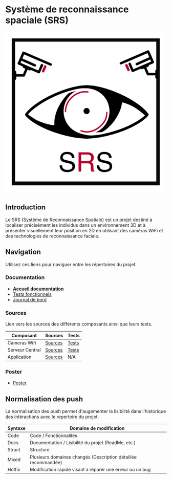 # Système de reconnaissance spaciale (SRS)

![Logo](./docs/ressources/images/logo.png)

## Introduction
Le SRS (Système de Reconnaissance Spatiale) est un projet destiné à localiser précisément les individus dans un environnement 3D et à présenter visuellement leur position en 2D en utilisant des caméras WiFi et des technologies de reconnaissance faciale.

## Navigation

Utilisez ces liens pour naviguer entre les répertoires du projet.

### Documentation
- [**Accueil documentation**](./docs/index.md)  
- [Tests fonctionnels](./docs/tests-fonctionnels.md)  
- [Journal de bord](./docs/jdb.md)  

### Sources
Lien vers les sources des différents composants ainsi que leurs tests.

| Composant        | Sources                                    | Tests                                |
|------------------|--------------------------------------------|--------------------------------------|
| Cameras Wifi     | [Sources](./src/cameras_wifi/src/)        | [Tests](./src/cameras_wifi/tests/)  |
| Serveur Central | [Sources](./src/serveur_central/src/)     | [Tests](./src/serveur_central/tests/) |
| Application      | [Sources](./src/application_multiplateforme/) | N/A                                  |

### Poster

- [Poster](./docs/ressources/poster/)

## Normalisation des push

La normalisation des push permet d'augementer la lisibilité dans l'historique des intéractions avec le repertoire du projet.  

| **Syntaxe** | **Domaine de modification**                                    |
|-------------|----------------------------------------------------------------|
| Code        | Code / Fonctionnalités                                         |
| Docs        | Documentation / Lisibilité du projet (ReadMe, etc.)            |
| Struct      | Structure                                                      |
| Mixed       | Plusieurs domaines changés (Description détaillée recommandée) |
| Hotfix      | Modification rapide visant à réparer une erreur ou un bug      |